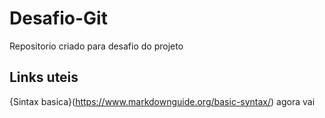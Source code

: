 # Desafio-Git
Repositorio criado para desafio do projeto

##  Links uteis 
{Sintax basica}(https://www.markdownguide.org/basic-syntax/)
agora vai
